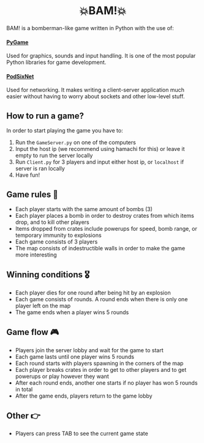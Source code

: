 <h1 align="center">💥BAM!💥</h1>

BAM! is a bomberman-like game written in Python with the use of:
#### [PyGame](https://www.pygame.org)
Used for graphics, sounds and input handling. It is one of the most popular Python libraries for game development.
#### [PodSixNet](https://www.pygame.org/project-PodSixNet-1069-.html)
Used for networking. It makes writing a client-server application much easier without having to worry about sockets and other low-level stuff.

## How to run a game?
In order to start playing the game you have to:
1. Run the `GameServer.py` on one of the computers
2. Input the host ip (we recommend using hamachi for this) or leave it empty to run the server locally
3. Run `Client.py` for 3 players and input either host ip, or `localhost` if server is ran locally
4. Have fun!

## Game rules 📜
- Each player starts with the same amount of bombs (3)
- Each player places a bomb in order to destroy crates from which items drop, and to kill other players
- Items dropped from crates include powerups for speed, bomb range, or temporary immunity to explosions
- Each game consists of 3 players
- The map consists of indestructible walls in order to make the game more interesting

## Winning conditions 🎖️
- Each player dies for one round after being hit by an explosion
- Each game consists of rounds. A round ends when there is only one player left on the map
- The game ends when a player wins 5 rounds

## Game flow 🎮
- Players join the server lobby and wait for the game to start
- Each game lasts until one player wins 5 rounds
- Each round starts with players spawning in the corners of the map
- Each player breaks crates in order to get to other players and to get powerups or play however they want
- After each round ends, another one starts if no player has won 5 rounds in total
- After the game ends, players return to the game lobby

## Other 👉
- Players can press TAB to see the current game state
